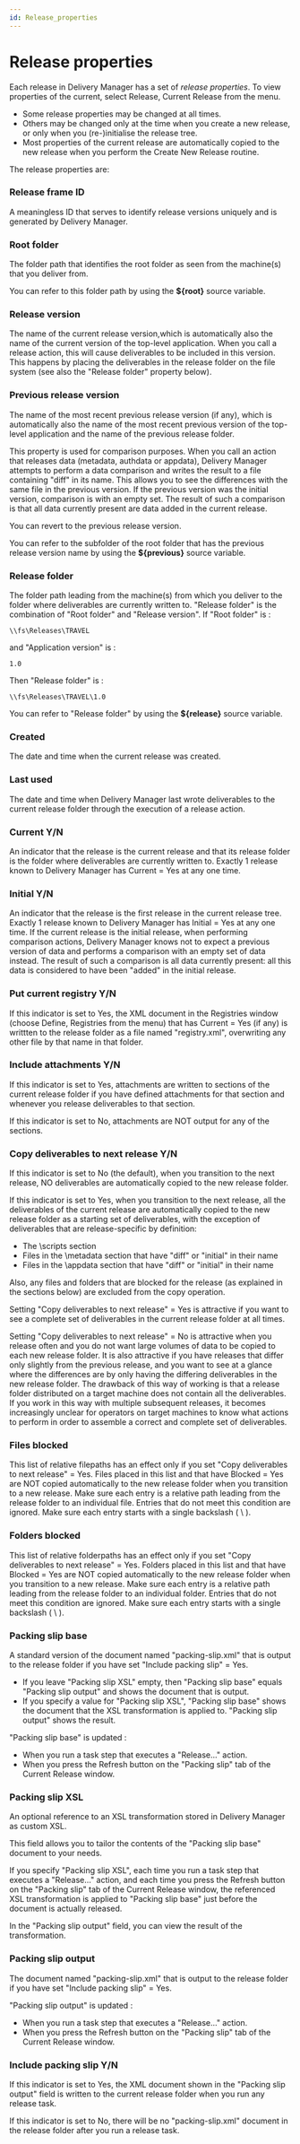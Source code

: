 ```yaml
---
id: Release_properties
---
```


# Release properties

Each release in Delivery Manager has a set of *release properties*. To view properties of the current, select Release, Current Release from the menu.

- Some release properties may be changed at all times.
- Others may be changed only at the time when you create a new release, or only when you (re-)initialise the release tree.
- Most properties of the current release are automatically copied to the new release when you perform the Create New Release routine.

The release properties are:

### Release frame ID

A meaningless ID that serves to identify release versions uniquely and is generated by Delivery Manager.

### Root folder

The folder path that identifies the root folder as seen from the machine(s) that you deliver from.

You can refer to this folder path by using the **${root}** source variable.

### Release version

The name of the current release version,which is automatically also the name of the current version of the top-level application. When you call a release action, this will cause deliverables to be included in this version. This happens by placing the deliverables in the release folder on the file system (see also the "Release folder" property below).

### Previous release version

The name of the most recent previous release version (if any), which is automatically also the name of the most recent previous version of the top-level application and the name of the previous release folder.

This property is used for comparison purposes. When you call an action that releases data (metadata, authdata or appdata), Delivery Manager attempts to perform a data comparison and writes the result to a file containing "diff" in its name. This allows you to see the differences with the same file in the previous version. If the previous version was the initial version, comparison is with an empty set. The result of such a comparison is that all data currently present are data added in the current release.

You can revert to the previous release version.

You can refer to the subfolder of the root folder that has the previous release version name by using the **${previous}** source variable.

### Release folder

The folder path leading from the machine(s) from which you deliver to the folder where deliverables are currently written to. "Release folder" is the combination of "Root folder" and "Release version". If "Root folder" is :

```
\\fs\Releases\TRAVEL 
```

and "Application version" is :

```
1.0
```

Then "Release folder" is :

```
\\fs\Releases\TRAVEL\1.0
```

You can refer to "Release folder" by using the **${release}** source variable.

### Created

The date and time when the current release was created.

### Last used

The date and time when Delivery Manager last wrote deliverables to the current release folder through the execution of a release action.

### Current Y/N

An indicator that the release is the current release and that its release folder is the folder where deliverables are currently written to. Exactly 1 release known to Delivery Manager has Current = Yes at any one time.

### Initial Y/N

An indicator that the release is the first release in the current release tree. Exactly 1 release known to Delivery Manager has Initial = Yes at any one time. If the current release is the initial release, when performing comparison actions, Delivery Manager knows not to expect a previous version of data and performs a comparison with an empty set of data instead. The result of such a comparison is all data currently present: all this data is considered to have been "added" in the initial release.

### Put current registry Y/N

If this indicator is set to Yes, the XML document in the Registries window (choose Define, Registries from the menu) that has Current = Yes (if any) is writtten to the release folder as a file named "registry.xml", overwriting any other file by that name in that folder.

### Include attachments Y/N

If this indicator is set to Yes, attachments are written to sections of the current release folder if you have defined attachments for that section and whenever you release deliverables to that section.

If this indicator is set to No, attachments are NOT output for any of the sections.

### Copy deliverables to next release Y/N

If this indicator is set to No (the default), when you transition to the next release, NO deliverables are automatically copied to the new release folder.

If this indicator is set to Yes, when you transition to the next release, all the deliverables of the current release are automatically copied to the new release folder as a starting set of deliverables, with the exception of deliverables that are release-specific by definition:

- The \\scripts section
- Files in the \\metadata section that have "diff" or "initial" in their name
- Files in the \\appdata section that have "diff" or "initial" in their name

Also, any files and folders that are blocked for the release (as explained in the sections below) are excluded from the copy operation.

Setting "Copy deliverables to next release" = Yes is attractive if you want to see a complete set of deliverables in the current release folder at all times.

Setting "Copy deliverables to next release" = No is attractive when you release often and you do not want large volumes of data to be copied to each new release folder. It is also attractive if you have releases that differ only slightly from the previous release, and you want to see at a glance where the differences are by only having the differing deliverables in the new release folder. The drawback of this way of working is that a release folder distributed on a target machine does not contain all the deliverables. If you work in this way with multiple subsequent releases, it becomes increasingly unclear for operators on target machines to know what actions to perform in order to assemble a correct and complete set of deliverables.

### Files blocked

This list of relative filepaths has an effect only if you set "Copy deliverables to next release" = Yes. Files placed in this list and that have Blocked = Yes are NOT copied automatically to the new release folder when you transition to a new release. Make sure each entry is a relative path leading from the release folder to an individual file. Entries that do not meet this condition are ignored. Make sure each entry starts with a single backslash ( \\ ).

### Folders blocked

This list of relative folderpaths has an effect only if you set "Copy deliverables to next release" = Yes. Folders placed in this list and that have Blocked = Yes are NOT copied automatically to the new release folder when you transition to a new release. Make sure each entry is a relative path leading from the release folder to an individual folder. Entries that do not meet this condition are ignored. Make sure each entry starts with a single backslash ( \\ ).

### Packing slip base

A standard version of the document named "packing-slip.xml" that is output to the release folder if you have set "Include packing slip" = Yes.

- If you leave "Packing slip XSL" empty, then "Packing slip base" equals "Packing slip output" and shows the document that is output.
- If you specify a value for "Packing slip XSL", "Packing slip base" shows the document that the XSL transformation is applied to. "Packing slip output" shows the result.

"Packing slip base" is updated :

- When you run a task step that executes a "Release..." action.
- When you press the Refresh button on the "Packing slip" tab of the Current Release window.

### Packing slip XSL

An optional reference to an XSL transformation stored in Delivery Manager as custom XSL.

This field allows you to tailor the contents of the "Packing slip base" document to your needs.

If you specify "Packing slip XSL", each time you run a task step that executes a "Release..." action, and each time you press the Refresh button on the "Packing slip" tab of the Current Release window, the referenced XSL transformation is applied to "Packing slip base" just before the document is actually released.

In the "Packing slip output" field, you can view the result of the transformation.

### Packing slip output

The document named "packing-slip.xml" that is output to the release folder if you have set "Include packing slip" = Yes.

"Packing slip output" is updated :

- When you run a task step that executes a "Release..." action.
- When you press the Refresh button on the "Packing slip" tab of the Current Release window.

### Include packing slip Y/N

If this indicator is set to Yes, the XML document shown in the "Packing slip output" field is written to the current release folder when you run any release task.

If this indicator is set to No, there will be no "packing-slip.xml" document in the release folder after you run a release task.